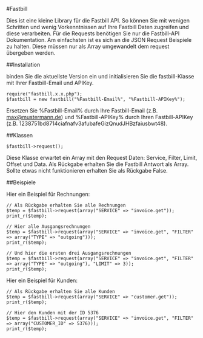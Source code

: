 #Fastbill

Dies ist eine kleine Library für die Fastbill API.
So können Sie mit wenigen Schritten und wenig Vorkenntnissen auf Ihre Fastbill Daten zugreifen und diese verarbeiten. Für die Requests benötigen Sie nur die Fastbill-API Dokumentation. Am einfachsten ist es sich an die JSON Request Beispiele zu halten. Diese müssen nur als Array umgewandelt dem request übergeben werden.



##Installation

binden Sie die aktuellste Version ein und initialisieren Sie die fastbill-Klasse mit Ihrer Fastbill-Email und APIKey.

<pre><code>require("fastbill.x.x.php");
$fastbill = new fastbill("%Fastbill-Email%", "%Fastbill-APIKey%");</code></pre>
Ersetzen Sie %Fastbill-Email% durch Ihre Fastbill-Email (z.B. max@mustermann.de) und %Fastbill-APIKey% durch Ihren Fastbill-APIKey (z.B. 1238751bd8714ciafnafv3afubafeGizQnudJHBzfaiusbwt48).



##Klassen

<pre><code>$fastbill->request();</code></pre>
Diese Klasse erwartet ein Array mit den Request Daten: Service, Filter, Limit, Offset und Data.
Als Rückgabe erhalten Sie die Fastbill Antwort als Array.
Sollte etwas nicht funktionieren erhalten Sie als Rückgabe False.



##Beispiele

Hier ein Beispiel für Rechnungen:
<pre><code>// Als Rückgabe erhalten Sie alle Rechnungen
$temp = $fastbill->request(array("SERVICE" => "invoice.get"));
print_r($temp);

// Hier alle Ausgangsrechnungen
$temp = $fastbill->request(array("SERVICE" => "invoice.get", "FILTER" => array("TYPE" => "outgoing")));
print_r($temp);

// Und hier die ersten drei Ausgangsrechnungen
$temp = $fastbill->request(array("SERVICE" => "invoice.get", "FILTER" => array("TYPE" => "outgoing"), "LIMIT" => 3));
print_r($temp);</code></pre>

Hier ein Beispiel für Kunden:
<pre><code>// Als Rückgabe erhalten Sie alle Kunden
$temp = $fastbill->request(array("SERVICE" => "customer.get"));
print_r($temp);

// Hier den Kunden mit der ID 5376
$temp = $fastbill->request(array("SERVICE" => "invoice.get", "FILTER" => array("CUSTOMER_ID" => 5376)));
print_r($temp);</code></pre>

